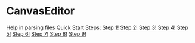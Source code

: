 # CanvasEditor
Help in parsing files
Quick Start Steps:
[Step 1!](/resources/Step%20001.png)
[Step 2!](/resources/Step%20002.png)
[Step 3!](/resources/Step%20003.png)
[Step 4!](/resources/Step%20004.png)
[Step 5!](/resources/Step%20005.png)
[Step 6!](/resources/Step%20006.png)
[Step 7!](/resources/Step%20007.png)
[Step 8!](/resources/Step%20008.png)
[Step 9!](/resources/Step%20009.png)
